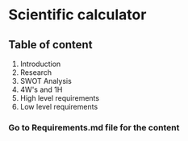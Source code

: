 # Scientific calculator
## Table of content

1. Introduction
2. Research
3. SWOT Analysis
4. 4W's and 1H
5. High level requirements
6. Low level requirements

### Go to Requirements.md file for the content
